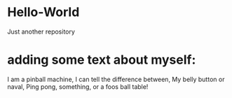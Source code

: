 # Hello-World
Just another repository
# adding some text about myself:

I am a pinball machine,
I can tell the difference between,
My belly button or naval,
Ping pong, something, or a foos ball table!
